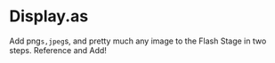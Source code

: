 # Display.as
Add png`s,jpeg`s, and pretty much any image to the Flash Stage in two steps. Reference and Add!
